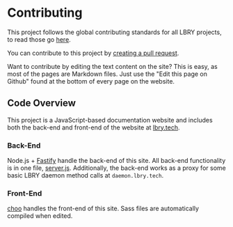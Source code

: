 # Contributing

This project follows the global contributing standards for all LBRY projects, to read those go [here](https://lbry.com/faq/contributing).

You can contribute to this project by [creating a pull request](https://help.github.com/articles/creating-a-pull-request).

Want to contribute by editing the text content on the site? This is easy, as most of the pages are Markdown files. Just use the "Edit this page on Github" found at the bottom of every page on the website.



## Code Overview

This project is a JavaScript-based documentation website and includes both the back-end and front-end of the website at [lbry.tech](https://lbry.tech).



### Back-End

Node.js + [Fastify](https://www.fastify.io) handle the back-end of this site. All back-end functionality is in one file, [server.js](server.js). Additionally, the back-end works as a proxy for some basic LBRY daemon method calls at `daemon.lbry.tech`.



### Front-End

[choo](https://choo.io) handles the front-end of this site. Sass files are automatically compiled when edited.
